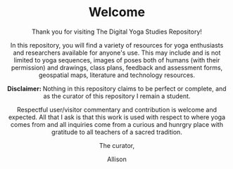 <Header>
 <h1> Welcome</h1>
  <p>Thank you for visiting The Digital Yoga Studies Repository!</p>
 <p>In this repository, you will find a variety of resources for yoga enthusiasts and researchers available for anyone's use. This may include and is not limited to yoga sequences, images of poses both of humans (with their permission) and drawings, class plans, feedback and assessment forms, geospatial maps, literature and technology resources.</p>

 <b> <p> Disclaimer: </b> Nothing in this repository claims to be perfect or complete, and as the curator of this repository I remain a student. 
 </p> Respectful user/visitor commentary and contribution is welcome and expected. All that I ask is that this work is used with respect to where yoga comes from and all inquiries come from a curious and hunrgry place with gratitude to all teachers of a sacred tradition.
 <p>
  
 <p>The curator,</p>
 Allison
